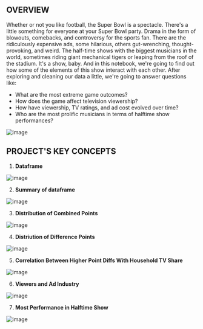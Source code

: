 <!-- OVERVIEW -->
## OVERVIEW
Whether or not you like football, the Super Bowl is a spectacle. There's a little something for everyone at your Super Bowl party. Drama in the form of blowouts, comebacks, and controversy for the sports fan. There are the ridiculously expensive ads, some hilarious, others gut-wrenching, thought-provoking, and weird. The half-time shows with the biggest musicians in the world, sometimes riding giant mechanical tigers or leaping from the roof of the stadium. It's a show, baby. And in this notebook, we're going to find out how some of the elements of this show interact with each other. After exploring and cleaning our data a little, we're going to answer questions like:

* What are the most extreme game outcomes?
* How does the game affect television viewership?
* How have viewership, TV ratings, and ad cost evolved over time?
* Who are the most prolific musicians in terms of halftime show performances?

<!-- Image Project -->
![image](https://user-images.githubusercontent.com/66315773/157183314-1abf1569-758c-42e4-a532-f0179cf9a610.png)


<!-- Key Concepts -->
## PROJECT'S KEY CONCEPTS
1. __Dataframe__

![image](https://user-images.githubusercontent.com/66315773/157183759-6a9eef4b-b631-49be-8fec-4737eebde380.png)


2. __Summary of dataframe__

![image](https://user-images.githubusercontent.com/66315773/157184319-45199496-ed2c-409d-a22c-19d6d7d9f353.png)


3. __Distribution of Combined Points__

![image](https://user-images.githubusercontent.com/66315773/157185745-0ca8863f-bb42-4321-a5c7-bc4d5751e6e1.png)


4. __Distriution of Difference Points__

![image](https://user-images.githubusercontent.com/66315773/157185926-70a1eae3-12a5-4f7b-89b8-bb3d4dd1828e.png)

5. __Correlation Between Higher Point Diffs With Household TV Share__

![image](https://user-images.githubusercontent.com/66315773/157186190-9389bac3-9b17-41ba-befd-c60b0309fd94.png)

6. __Viewers and Ad Industry__

![image](https://user-images.githubusercontent.com/66315773/157186333-92ba85a5-9a81-4832-ab88-56c369634639.png)

7. __Most Performance in Halftime Show__

![image](https://user-images.githubusercontent.com/66315773/157186524-e7806be7-cd23-48b3-8f92-5af70a15fe7b.png)


